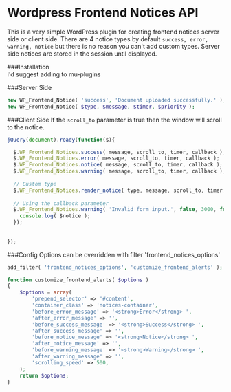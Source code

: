 Wordpress Frontend Notices API
==============================

This is a very simple WordPress plugin for creating frontend notices server side or client side. There are 4 notice types by default <code>success, error, warning, notice</code> but there is no reason you can't add custom types. Server side notices are stored in the session until displayed.

###Installation  
I'd suggest adding to mu-plugins

###Server Side
````php
new WP_Frontend_Notice( 'success', 'Document uploaded successfully.' ); 
new WP_Frontend_Notice( $type, $message, $timer, $priority ); 
````

###Client Side
If the <code>scroll_to</code> parameter is true then the window will scroll to the notice.
````javascript
jQuery(document).ready(function($){

  $.WP_Frontend_Notices.success( message, scroll_to, timer, callback );
  $.WP_Frontend_Notices.error( message, scroll_to, timer, callback );
  $.WP_Frontend_Notices.notice( message, scroll_to, timer, callback );
  $.WP_Frontend_Notices.warning( message, scroll_to, timer, callback );
  
  // Custom type
  $.WP_Frontend_Notices.render_notice( type, message, scroll_to, timer, callback );
  
  // Using the callback parameter
  $.WP_Frontend_Notices.warning( 'Invalid form input.', false, 3000, function( $notice ) {
  	console.log( $notice );
  });
  
  
});
````


###Config
Options can be overridden with filter 'frontend_notices_options'
````php
add_filter( 'frontend_notices_options', 'customize_frontend_alerts' );

function customize_frontend_alerts( $options )
{
	$options = array(
		'prepend_selector' => '#content',
		'container_class' => 'notices-container',
		'before_error_message' => '<strong>Error</strong> ',
		'after_error_message' => '',
		'before_success_message' => '<strong>Success</strong> ',
		'after_success_message' => '',
		'before_notice_message' => '<strong>Notice</strong> ',
		'after_notice_message' => '',
		'before_warning_message' => '<strong>Warning</strong> ',
		'after_warning_message' => '',
		'scrolling_speed' => 500,
	);
	return $options;
}
````
